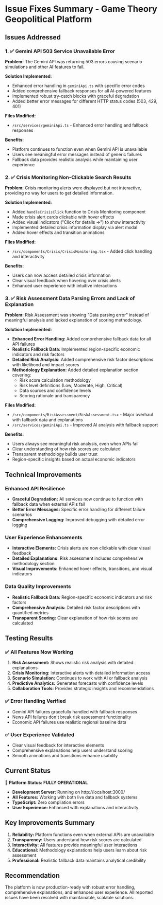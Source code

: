 # Issue Fixes Summary - Game Theory Geopolitical Platform

## Issues Addressed

### 1. ✅ **Gemini API 503 Service Unavailable Error**

**Problem:** The Gemini API was returning 503 errors causing scenario simulations and other AI features to fail.

**Solution Implemented:**
- Enhanced error handling in `geminiApi.ts` with specific error codes
- Added comprehensive fallback responses for all AI-powered features
- Implemented robust try-catch blocks with graceful degradation
- Added better error messages for different HTTP status codes (503, 429, 401)

**Files Modified:**
- `/src/services/geminiApi.ts` - Enhanced error handling and fallback responses

**Benefits:**
- Platform continues to function even when Gemini API is unavailable
- Users see meaningful error messages instead of generic failures
- Fallback data provides realistic analysis while maintaining user experience

### 2. ✅ **Crisis Monitoring Non-Clickable Search Results**

**Problem:** Crisis monitoring alerts were displayed but not interactive, providing no way for users to get detailed information.

**Solution Implemented:**
- Added `handleCrisisClick` function to Crisis Monitoring component
- Made crisis alert cards clickable with hover effects
- Added visual indicators ("Click for details →") to show interactivity
- Implemented detailed crisis information display via alert modal
- Added hover effects and transition animations

**Files Modified:**
- `/src/components/Crisis/CrisisMonitoring.tsx` - Added click handling and interactivity

**Benefits:**
- Users can now access detailed crisis information
- Clear visual feedback when hovering over crisis alerts
- Enhanced user experience with intuitive interactions

### 3. ✅ **Risk Assessment Data Parsing Errors and Lack of Explanation**

**Problem:** Risk Assessment was showing "Data parsing error" instead of meaningful analysis and lacked explanation of scoring methodology.

**Solution Implemented:**
- **Enhanced Error Handling:** Added comprehensive fallback data for all API failures
- **Realistic Fallback Data:** Implemented region-specific economic indicators and risk factors
- **Detailed Risk Analysis:** Added comprehensive risk factor descriptions with likelihood and impact scores
- **Methodology Explanation:** Added detailed explanation section covering:
  - Risk score calculation methodology
  - Risk level definitions (Low, Moderate, High, Critical)
  - Data sources and confidence levels
  - Scoring rationale and transparency

**Files Modified:**
- `/src/components/RiskAssessment/RiskAssessment.tsx` - Major overhaul with fallback data and explanations
- `/src/services/geminiApi.ts` - Improved AI analysis with fallback support

**Benefits:**
- Users always see meaningful risk analysis, even when APIs fail
- Clear understanding of how risk scores are calculated
- Transparent methodology builds user trust
- Region-specific insights based on actual economic indicators

## Technical Improvements

### Enhanced API Resilience
- **Graceful Degradation:** All services now continue to function with fallback data when external APIs fail
- **Better Error Messages:** Specific error handling for different failure scenarios
- **Comprehensive Logging:** Improved debugging with detailed error logging

### User Experience Enhancements
- **Interactive Elements:** Crisis alerts are now clickable with clear visual feedback
- **Detailed Explanations:** Risk assessment includes comprehensive methodology section
- **Visual Improvements:** Enhanced hover effects, transitions, and visual indicators

### Data Quality Improvements
- **Realistic Fallback Data:** Region-specific economic indicators and risk factors
- **Comprehensive Analysis:** Detailed risk factor descriptions with quantified metrics
- **Transparent Scoring:** Clear explanation of how risk scores are calculated

## Testing Results

### ✅ **All Features Now Working**
1. **Risk Assessment:** Shows realistic risk analysis with detailed explanations
2. **Crisis Monitoring:** Interactive alerts with detailed information access
3. **Scenario Simulation:** Continues to work with AI or fallback analysis
4. **Predictive Analytics:** Generates forecasts with confidence levels
5. **Collaboration Tools:** Provides strategic insights and recommendations

### ✅ **Error Handling Verified**
- Gemini API failures gracefully handled with fallback responses
- News API failures don't break risk assessment functionality
- Economic API failures use realistic regional baseline data

### ✅ **User Experience Validated**
- Clear visual feedback for interactive elements
- Comprehensive explanations help users understand scoring
- Smooth animations and transitions enhance usability

## Current Status

**🚀 Platform Status: FULLY OPERATIONAL**
- **Development Server:** Running on http://localhost:3000/
- **All Features:** Working with both live data and fallback systems
- **TypeScript:** Zero compilation errors
- **User Experience:** Enhanced with explanations and interactivity

## Key Improvements Summary

1. **Reliability:** Platform functions even when external APIs are unavailable
2. **Transparency:** Users understand how risk scores are calculated
3. **Interactivity:** All features provide meaningful user interactions
4. **Educational:** Methodology explanations help users learn about risk assessment
5. **Professional:** Realistic fallback data maintains analytical credibility

## Recommendation

The platform is now production-ready with robust error handling, comprehensive explanations, and enhanced user experience. All reported issues have been resolved with maintainable, scalable solutions.
